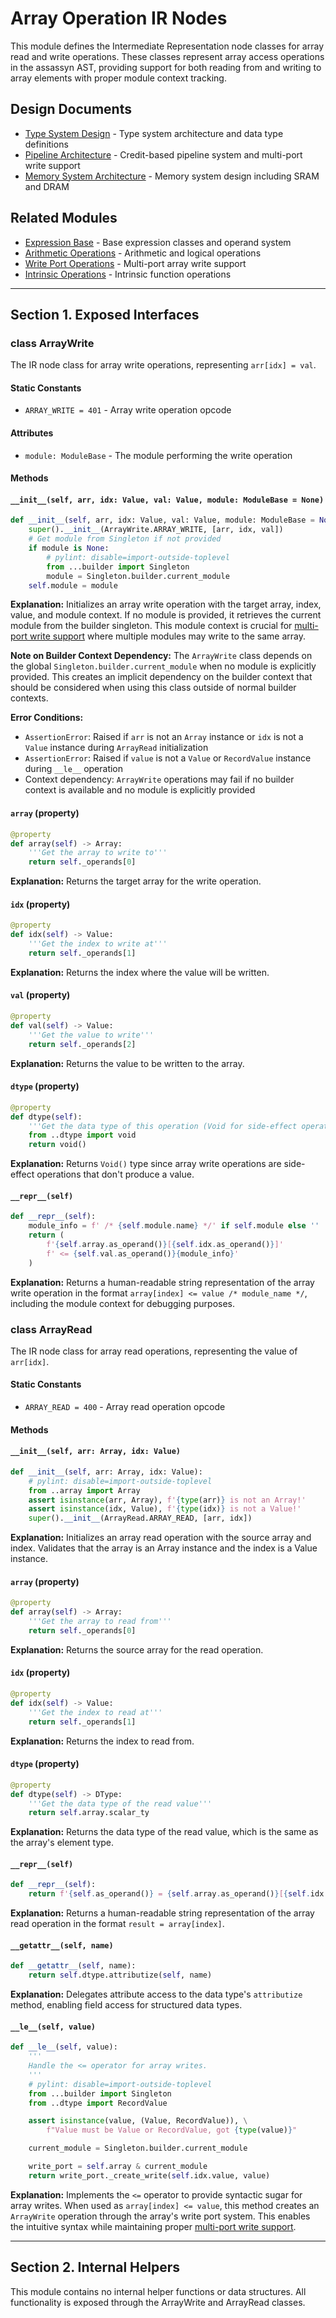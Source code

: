 # Array Operation IR Nodes

This module defines the Intermediate Representation node classes for array read and write operations. These classes represent array access operations in the assassyn AST, providing support for both reading from and writing to array elements with proper module context tracking.

## Design Documents

- [Type System Design](../../../docs/design/lang/type.md) - Type system architecture and data type definitions
- [Pipeline Architecture](../../../docs/design/internal/pipeline.md) - Credit-based pipeline system and multi-port write support
- [Memory System Architecture](../../../docs/design/arch/memory.md) - Memory system design including SRAM and DRAM

## Related Modules

- [Expression Base](../expr.md) - Base expression classes and operand system
- [Arithmetic Operations](../arith.md) - Arithmetic and logical operations
- [Write Port Operations](../writeport.md) - Multi-port array write support
- [Intrinsic Operations](../intrinsic.md) - Intrinsic function operations

---

## Section 1. Exposed Interfaces

### class ArrayWrite

The IR node class for array write operations, representing `arr[idx] = val`.

#### Static Constants

- `ARRAY_WRITE = 401` - Array write operation opcode

#### Attributes

- `module: ModuleBase` - The module performing the write operation

#### Methods

#### `__init__(self, arr, idx: Value, val: Value, module: ModuleBase = None)`

```python
def __init__(self, arr, idx: Value, val: Value, module: ModuleBase = None):
    super().__init__(ArrayWrite.ARRAY_WRITE, [arr, idx, val])
    # Get module from Singleton if not provided
    if module is None:
        # pylint: disable=import-outside-toplevel
        from ...builder import Singleton
        module = Singleton.builder.current_module
    self.module = module
```

**Explanation:** Initializes an array write operation with the target array, index, value, and module context. If no module is provided, it retrieves the current module from the builder singleton. This module context is crucial for [multi-port write support](../../../docs/design/pipeline.md) where multiple modules may write to the same array.

**Note on Builder Context Dependency:** The `ArrayWrite` class depends on the global `Singleton.builder.current_module` when no module is explicitly provided. This creates an implicit dependency on the builder context that should be considered when using this class outside of normal builder contexts.

**Error Conditions:**
- `AssertionError`: Raised if `arr` is not an `Array` instance or `idx` is not a `Value` instance during `ArrayRead` initialization
- `AssertionError`: Raised if `value` is not a `Value` or `RecordValue` instance during `__le__` operation
- Context dependency: `ArrayWrite` operations may fail if no builder context is available and no module is explicitly provided

#### `array` (property)

```python
@property
def array(self) -> Array:
    '''Get the array to write to'''
    return self._operands[0]
```

**Explanation:** Returns the target array for the write operation.

#### `idx` (property)

```python
@property
def idx(self) -> Value:
    '''Get the index to write at'''
    return self._operands[1]
```

**Explanation:** Returns the index where the value will be written.

#### `val` (property)

```python
@property
def val(self) -> Value:
    '''Get the value to write'''
    return self._operands[2]
```

**Explanation:** Returns the value to be written to the array.

#### `dtype` (property)

```python
@property
def dtype(self):
    '''Get the data type of this operation (Void for side-effect operations)'''
    from ..dtype import void
    return void()
```

**Explanation:** Returns `Void()` type since array write operations are side-effect operations that don't produce a value.

#### `__repr__(self)`

```python
def __repr__(self):
    module_info = f' /* {self.module.name} */' if self.module else ''
    return (
        f'{self.array.as_operand()}[{self.idx.as_operand()}]'
        f' <= {self.val.as_operand()}{module_info}'
    )
```

**Explanation:** Returns a human-readable string representation of the array write operation in the format `array[index] <= value /* module_name */`, including the module context for debugging purposes.

### class ArrayRead

The IR node class for array read operations, representing the value of `arr[idx]`.

#### Static Constants

- `ARRAY_READ = 400` - Array read operation opcode

#### Methods

#### `__init__(self, arr: Array, idx: Value)`

```python
def __init__(self, arr: Array, idx: Value):
    # pylint: disable=import-outside-toplevel
    from ..array import Array
    assert isinstance(arr, Array), f'{type(arr)} is not an Array!'
    assert isinstance(idx, Value), f'{type(idx)} is not a Value!'
    super().__init__(ArrayRead.ARRAY_READ, [arr, idx])
```

**Explanation:** Initializes an array read operation with the source array and index. Validates that the array is an Array instance and the index is a Value instance.

#### `array` (property)

```python
@property
def array(self) -> Array:
    '''Get the array to read from'''
    return self._operands[0]
```

**Explanation:** Returns the source array for the read operation.

#### `idx` (property)

```python
@property
def idx(self) -> Value:
    '''Get the index to read at'''
    return self._operands[1]
```

**Explanation:** Returns the index to read from.

#### `dtype` (property)

```python
@property
def dtype(self) -> DType:
    '''Get the data type of the read value'''
    return self.array.scalar_ty
```

**Explanation:** Returns the data type of the read value, which is the same as the array's element type.

#### `__repr__(self)`

```python
def __repr__(self):
    return f'{self.as_operand()} = {self.array.as_operand()}[{self.idx.as_operand()}]'
```

**Explanation:** Returns a human-readable string representation of the array read operation in the format `result = array[index]`.

#### `__getattr__(self, name)`

```python
def __getattr__(self, name):
    return self.dtype.attributize(self, name)
```

**Explanation:** Delegates attribute access to the data type's `attributize` method, enabling field access for structured data types.

#### `__le__(self, value)`

```python
def __le__(self, value):
    '''
    Handle the <= operator for array writes.
    '''
    # pylint: disable=import-outside-toplevel
    from ...builder import Singleton
    from ..dtype import RecordValue

    assert isinstance(value, (Value, RecordValue)), \
        f"Value must be Value or RecordValue, got {type(value)}"

    current_module = Singleton.builder.current_module

    write_port = self.array & current_module
    return write_port._create_write(self.idx.value, value)
```

**Explanation:** Implements the `<=` operator to provide syntactic sugar for array writes. When used as `array[index] <= value`, this method creates an `ArrayWrite` operation through the array's write port system. This enables the intuitive syntax while maintaining proper [multi-port write support](../../../docs/design/pipeline.md).

---

## Section 2. Internal Helpers

This module contains no internal helper functions or data structures. All functionality is exposed through the ArrayWrite and ArrayRead classes.
